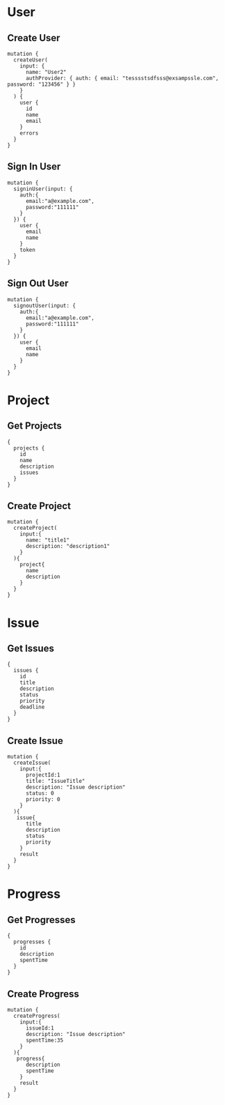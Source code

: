 # User

## Create User

```
mutation {
  createUser(
    input: {
      name: "User2"
      authProvider: { auth: { email: "tesssstsdfsss@exsampssle.com", password: "123456" } }
    }
  ) {
    user {
      id
      name
      email
    }
    errors
  }
}
```

## Sign In User

```
mutation {
  signinUser(input: {
    auth:{
      email:"a@example.com",
      password:"111111"
    }
  }) {
    user {
      email
      name
    }
    token
  }
}
```

## Sign Out User

```
mutation {
  signoutUser(input: {
    auth:{
      email:"a@example.com",
      password:"111111"
    }
  }) {
    user {
      email
      name
    }
  }
}
```

# Project

## Get Projects

```
{
  projects {
    id
    name
    description
    issues
  }
}
```

## Create Project

```
mutation {
  createProject(
    input:{
      name: "title1"
      description: "description1"
    }
  ){
    project{
      name
      description
    }
  }
}
```

# Issue

## Get Issues

```
{
  issues {
    id
    title
    description
    status
    priority
    deadline
  }
}
```

## Create Issue

```
mutation {
  createIssue(
    input:{
      projectId:1
      title: "IssueTitle"
      description: "Issue description"
      status: 0
      priority: 0
    }
  ){
   issue{
      title
      description
      status
      priority
    }
    result
  }
}
```

# Progress

## Get Progresses

```
{
  progresses {
    id
    description
    spentTime
  }
}
```

## Create Progress

```
mutation {
  createProgress(
    input:{
      issueId:1
      description: "Issue description"
      spentTime:35
    }
  ){
   progress{
      description
      spentTime
    }
    result
  }
}
```
